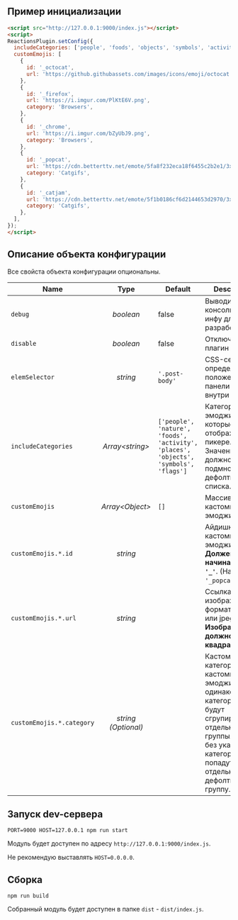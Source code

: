 
## Пример инициализации

```html
<script src="http://127.0.0.1:9000/index.js"></script>
<script>
ReactionsPlugin.setConfig({
  includeCategories: ['people', 'foods', 'objects', 'symbols', 'activity'],
  customEmojis: [
    {
      id: '_octocat',
      url: 'https://github.githubassets.com/images/icons/emoji/octocat.png',
    },
    {
      id: '_firefox',
      url: 'https://i.imgur.com/PlKtE6V.png',
      category: 'Browsers',
    },
    {
      id: '_chrome',
      url: 'https://i.imgur.com/bZyUbJ9.png',
      category: 'Browsers',
    },
    {
      id: '_popcat',
      url: 'https://cdn.betterttv.net/emote/5fa8f232eca18f6455c2b2e1/3x',
      category: 'Catgifs',
    },
    {
      id: '_catjam',
      url: 'https://cdn.betterttv.net/emote/5f1b0186cf6d2144653d2970/3x',
      category: 'Catgifs',
    },
  ],
});
</script>
```

## Описание объекта конфигурации

Все свойста объекта конфигурации опциональны.

| Name | Type | Default | Description |
| ---- | :--: | ------- | ----------- |
| `debug` | _boolean_ | false | Выводить в консоль доп. инфу для разработчика |
| `disable` | _boolean_ | false | Отключить плагин |
| `elemSelector` | _string_ | `'.post-body'` | CSS-селектор определяющий положение панели реакций внутри поста |
| `includeCategories` | _Array\<string\>_ | `['people', 'nature', 'foods', 'activity', 'places', 'objects', 'symbols', 'flags']` | Категории эмоджи которые будут отображены в пикере. Значение должно быть подмножеством дефолтного списка. |
| `customEmojis` | _Array\<Object\>_ | `[]` | Массив кастомных эмоджи. |
| `customEmojis.*.id` | _string_ | | Айдишник кастомной эмоджи. **Должен начинаться с `'_'`**. (Например: `'_popcat'`.) |
| `customEmojis.*.url` | _string_ | | Ссылка на изображение формата png или jpeg. **Изображение должно быть квадратным.** |
| `customEmojis.*.category` | _string (Optional)_ |  | Кастомная категория. Все кастомные эмоджи с одинаковой категорией будут сгрупированы в отдельные группы. (Все без указанной категории - попадут в отдельную дефолтную группу.) |


## Запуск dev-сервера

```
PORT=9000 HOST=127.0.0.1 npm run start
```
Модуль будет доступен по адресу `http://127.0.0.1:9000/index.js`.

Не рекомендую выставлять `HOST=0.0.0.0`.


## Сборка

```
npm run build
```

Собранный модуль будет доступен в папке `dist` - `dist/index.js`.
